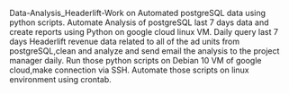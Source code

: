 Data-Analysis_Headerlift-Work on Automated postgreSQL data using python scripts. 
Automate Analysis of postgreSQL last 7 days data and create reports using Python on google cloud linux VM. 
Daily query last 7 days Headerlift revenue data related to all of the ad units from postgreSQL,clean and analyze and send email the analysis to the project manager daily. 
Run those python scripts on Debian 10 VM of google cloud,make connection via SSH. 
Automate those scripts on linux environment using crontab.
